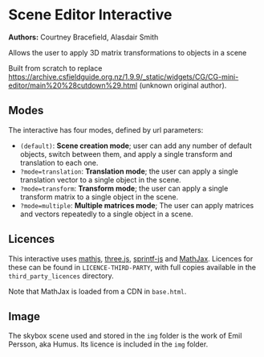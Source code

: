 # Scene Editor Interactive

**Authors:** Courtney Bracefield, Alasdair Smith

Allows the user to apply 3D matrix transformations to objects in a scene

Built from scratch to replace https://archive.csfieldguide.org.nz/1.9.9/_static/widgets/CG/CG-mini-editor/main%20%28cutdown%29.html (unknown original author).

## Modes

The interactive has four modes, defined by url parameters:

- `(default)`: **Scene creation mode**; user can add any number of default objects, switch between them, and apply a single transform and translation to each one.
- `?mode=translation`: **Translation mode**; the user can apply a single translation vector to a single object in the scene.
- `?mode=transform`: **Transform mode**; the user can apply a single transform matrix to a single object in the scene.
- `?mode=multiple`: **Multiple matrices mode**; The user can apply matrices and vectors repeatedly to a single object in a scene.

## Licences

This interactive uses [mathjs](https://github.com/josdejong/mathjs), [three.js](https://github.com/mrdoob/three.js/), [sprintf-js](https://github.com/alexei/sprintf.js) and [MathJax](https://github.com/mathjax/MathJax).
Licences for these can be found in `LICENCE-THIRD-PARTY`, with full copies available in the `third_party_licences` directory.

Note that MathJax is loaded from a CDN in `base.html`.

## Image

The skybox scene used and stored in the `img` folder is the work of Emil Persson, aka Humus.
Its licence is included in the `img` folder.

